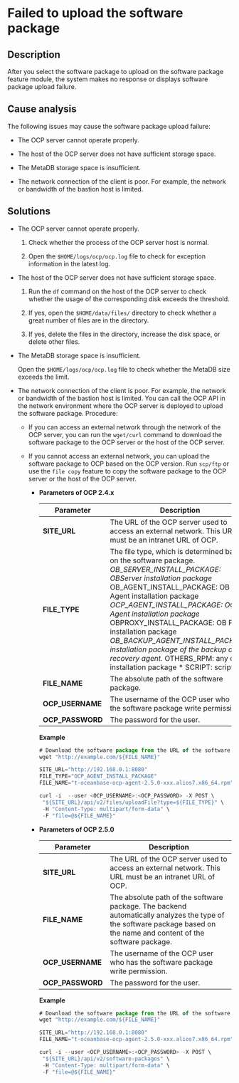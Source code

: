 Failed to upload the software package
==========================================================

**Description**
------------------------------------

After you select the software package to upload on the software package feature module, the system makes no response or displays software package upload failure.

**Cause analysis**
---------------------------------------

The following issues may cause the software package upload failure:

* The OCP server cannot operate properly.

* The host of the OCP server does not have sufficient storage space.

* The MetaDB storage space is insufficient.

* The network connection of the client is poor. For example, the network or bandwidth of the bastion host is limited.

**Solutions**
----------------------------------

* The OCP server cannot operate properly.

  1. Check whether the process of the OCP server host is normal.

  2. Open the `$HOME/logs/ocp/ocp.log` file to check for exception information in the latest log.

* The host of the OCP server does not have sufficient storage space.

  1. Run the `df` command on the host of the OCP server to check whether the usage of the corresponding disk exceeds the threshold.

  2. If yes, open the `$HOME/data/files/` directory to check whether a great number of files are in the directory.

  3. If yes, delete the files in the directory, increase the disk space, or delete other files.

* The MetaDB storage space is insufficient.

  Open the `$HOME/logs/ocp/ocp.log` file to check whether the MetaDB size exceeds the limit.
  
* The network connection of the client is poor. For example, the network or bandwidth of the bastion host is limited. You can call the OCP API in the network environment where the OCP server is deployed to upload the software package. Procedure:

  * If you can access an external network through the network of the OCP server, you can run the `wget/curl` command to download the software package to the OCP server or the host of the OCP server.

  * If you cannot access an external network, you can upload the software package to OCP based on the OCP version. Run `scp/ftp` or use the `file copy` feature to copy the software package to the OCP server or the host of the OCP server.

    * **Parameters of OCP 2.4.x**

      |  **Parameter**   |                                                                                                                                                                                                                                                                                                                                                                         **Description**                                                                                                                                                                                                                                                                                                                                                                         |
      |------------------|-----------------------------------------------------------------------------------------------------------------------------------------------------------------------------------------------------------------------------------------------------------------------------------------------------------------------------------------------------------------------------------------------------------------------------------------------------------------------------------------------------------------------------------------------------------------------------------------------------------------------------------------------------------------------------------------------------------------------------------------------------------------|
      | **SITE_URL**     | The URL of the OCP server used to access an external network. This URL must be an intranet URL of OCP.                                                                                                                                                                                                                                                                                                                                                                                                                                                                                                                                                                                                                                                          |
      | **FILE_TYPE**    | The file type, which is determined based on the software package. *OB_SERVER_INSTALL_PACKAGE: OBServer installation package* OB_AGENT_INSTALL_PACKAGE: OB Agent installation package   *OCP_AGENT_INSTALL_PACKAGE: OCP Agent installation package* OBPROXY_INSTALL_PACKAGE: OB Proxy installation package   *OB_BACKUP_AGENT_INSTALL_PACKAGE: installation package of the backup and recovery agent.* OTHERS_RPM: any other installation package   * SCRIPT: script file    |
      | **FILE_NAME**    | The absolute path of the software package.                                                                                                                                                                                                                                                                                                                                                                                                                                                                                                                                                                                                                                                                                                                      |
      | **OCP_USERNAME** | The username of the OCP user who has the software package write permission.                                                                                                                                                                                                                                                                                                                                                                                                                                                                                                                                                                                                                                                                                     |
      | **OCP_PASSWORD** | The password for the user.                                                                                                                                                                                                                                                                                                                                                                                                                                                                                                                                                                                                                                                                                                                                      |

      **Example**

      ```javascript
      # Download the software package from the URL of the software package. If you manually copy the software package to a remote host, you can skip this step.
      wget "http://example.com/${FILE_NAME}"
      
      SITE_URL="http://192.168.0.1:8080"
      FILE_TYPE="OCP_AGENT_INSTALL_PACKAGE"
      FILE_NAME="t-oceanbase-ocp-agent-2.5.0-xxx.alios7.x86_64.rpm"
      
      curl -i  --user <OCP_USERNAME>:<OCP_PASSWORD> -X POST \
       "${SITE_URL}/api/v2/files/uploadFile?type=${FILE_TYPE}" \
       -H "Content-Type: multipart/form-data" \
       -F "file=@${FILE_NAME}"
      ```

    * **Parameters of OCP 2.5.0**

      |  **Parameter**   |                                                                            **Description**                                                                            |
      |------------------|-----------------------------------------------------------------------------------------------------------------------------------------------------------------------|
      | **SITE_URL**     | The URL of the OCP server used to access an external network. This URL must be an intranet URL of OCP.                                                                |
      | **FILE_NAME**    | The absolute path of the software package. The backend automatically analyzes the type of the software package based on the name and content of the software package. |
      | **OCP_USERNAME** | The username of the OCP user who has the software package write permission.                                                                                           |
      | **OCP_PASSWORD** | The password for the user.                                                                                                                                            |

      **Example**

      ```javascript
      # Download the software package from the URL of the software package. If you manually copy the software package to a remote host, you can skip this step.
      wget "http://example.com/${FILE_NAME}"
      
      SITE_URL="http://192.168.0.1:8080"
      FILE_NAME="t-oceanbase-ocp-agent-2.5.0-xxx.alios7.x86_64.rpm"
      
      curl -i --user <OCP_USERNAME>:<OCP_PASSWORD> -X POST \
       "${SITE_URL}/api/v2/software-packages" \
       -H "Content-Type: multipart/form-data" \
       -F "file=@${FILE_NAME}"
      ```

